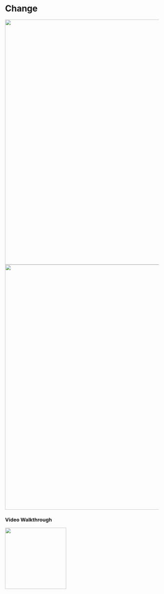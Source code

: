 # Change

<img src="https://imgur.com/QWLGOPA.jpg" width=800><br>
<img src="https://imgur.com/t82cBNc.jpg" width=800><br>

### Video Walkthrough

<img src="https://imgur.com/XR6h7PX.gif" width=200>
